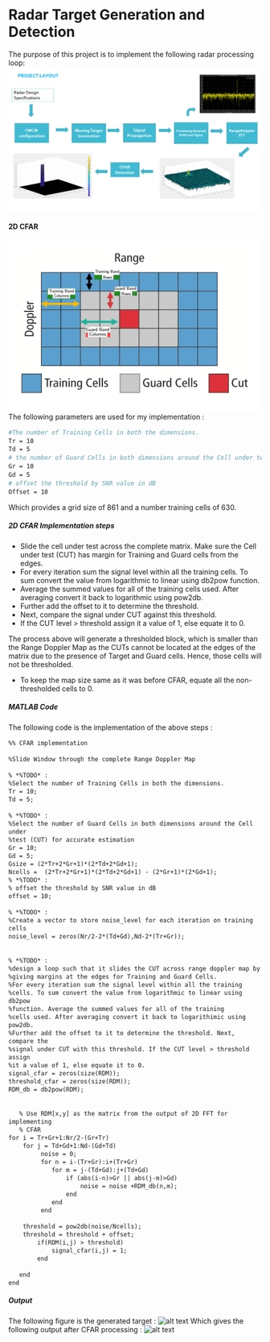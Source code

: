 # Radar Target Generation and Detection

The purpose of this project is to implement the following radar processing loop: 
![alt text](project.png "Radar Target Generation and Detection")

#### 2D CFAR

![alt text](cfar.png "2D CFAR")
The following parameters are used for my implementation :

```sh
#The number of Training Cells in both the dimensions.
Tr = 10
Td = 5
# the number of Guard Cells in both dimensions around the Cell under test (CUT) for accurate estimation
Gr = 10
Gd = 5
# offset the threshold by SNR value in dB
Offset = 10
```

Which provides a grid size of 861 and a number training cells of 630. 

##### 2D CFAR Implementation steps
- Slide the cell under test across the complete matrix. Make sure the Cell under test (CUT) has margin for Training and Guard cells from the edges.
- For every iteration sum the signal level within all the training cells. To sum convert the value from logarithmic to linear using db2pow function.
- Average the summed values for all of the training cells used. After averaging convert it back to logarithmic using pow2db.
- Further add the offset to it to determine the threshold.
- Next, compare the signal under CUT against this threshold.
- If the CUT level > threshold assign it a value of 1, else equate it to 0.

The process above will generate a thresholded block, which is smaller than the Range Doppler Map as the CUTs cannot be located at the edges of the matrix due to the presence of Target and Guard cells. Hence, those cells will not be thresholded.

- To keep the map size same as it was before CFAR, equate all the non-thresholded cells to 0.

##### MATLAB Code 

    
The following code is the implementation of the above steps :
```
%% CFAR implementation

%Slide Window through the complete Range Doppler Map

% *%TODO* :
%Select the number of Training Cells in both the dimensions.
Tr = 10;
Td = 5;

% *%TODO* :
%Select the number of Guard Cells in both dimensions around the Cell under 
%test (CUT) for accurate estimation
Gr = 10;
Gd = 5;
Gsize = (2*Tr+2*Gr+1)*(2*Td+2*Gd+1);
Ncells =  (2*Tr+2*Gr+1)*(2*Td+2*Gd+1) - (2*Gr+1)*(2*Gd+1);
% *%TODO* :
% offset the threshold by SNR value in dB
offset = 10;

% *%TODO* :
%Create a vector to store noise_level for each iteration on training cells
noise_level = zeros(Nr/2-2*(Td+Gd),Nd-2*(Tr+Gr));


% *%TODO* :
%design a loop such that it slides the CUT across range doppler map by
%giving margins at the edges for Training and Guard Cells.
%For every iteration sum the signal level within all the training
%cells. To sum convert the value from logarithmic to linear using db2pow
%function. Average the summed values for all of the training
%cells used. After averaging convert it back to logarithimic using pow2db.
%Further add the offset to it to determine the threshold. Next, compare the
%signal under CUT with this threshold. If the CUT level > threshold assign
%it a value of 1, else equate it to 0.
signal_cfar = zeros(size(RDM));
threshold_cfar = zeros(size(RDM));
RDM_db = db2pow(RDM);


   % Use RDM[x,y] as the matrix from the output of 2D FFT for implementing
   % CFAR
for i = Tr+Gr+1:Nr/2-(Gr+Tr)
    for j = Td+Gd+1:Nd-(Gd+Td)
         noise = 0;
         for n = i-(Tr+Gr):i+(Tr+Gr)
            for m = j-(Td+Gd):j+(Td+Gd)              
                if (abs(i-n)>Gr || abs(j-m)>Gd)
                    noise = noise +RDM_db(n,m);
                end
            end
         end
    
    threshold = pow2db(noise/Ncells);
    threshold = threshold + offset;
        if(RDM(i,j) > threshold)
            signal_cfar(i,j) = 1;
        end

   end
end
```

##### Output 
The following figure is the generated target : 
![alt text](target.png "Target")
Which gives the following output after CFAR processing : 
![alt text](cfar_output.png "2D CFAR output")